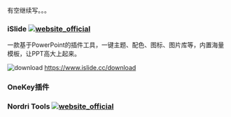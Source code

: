 有空继续写。。。

### iSlide [![website_official](https://gitbook07.oss-cn-hangzhou.aliyuncs.com/website_official.svg)](https://www.islide.cc/)

一款基于PowerPoint的插件工具，一键主题、配色、图标、图片库等，内置海量模板，让PPT高大上起来。

![download](https://gitbook07.oss-cn-hangzhou.aliyuncs.com/download.svg) https://www.islide.cc/download

### OneKey插件

### Nordri Tools [![website_official](https://gitbook07.oss-cn-hangzhou.aliyuncs.com/website_official.svg)](http://www.nordritools.com/)